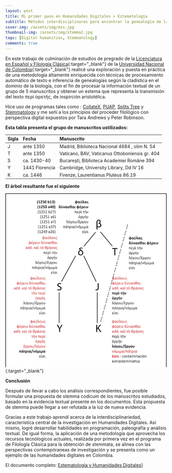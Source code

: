 ```yaml
---
layout: post
title: Mi primer paso en Humanidades Digitales > Estematología
subtitle: Métodos interdisciplinares para encontrar la genealogía de la transmisión de manuscritos - El caso del περί ἀρετῆς ἀριστοτέλους
cover-img: /assets/img/mss.jpg
thumbnail-img: /assets/img/stemma2.jpg
tags: [Digital humanities, Stemmatology]
comments: true
---
```


En este trabajo de culminación de estudios de pregrado de la [Licenciatura en Español y Filología Clásica](https://www.humanas.unal.edu.co/2017/unidades-academicas/departamentos/linguistica/programas/pregrados/espanol-y-filologia-clasica){:target="_blank"} de la [Universidad Nacional de Colombia](https://bogota.unal.edu.co/){:target="_blank"} realicé una exploración y puesta en práctica de una metodología áltamente enriquecida con técnicas de procesamiento automático de texto e inferencia de genealogías según la cladística en el dominio de la biología, con el fin de procesar la información textual de un grupo de 5 manuscritos y obtener un estema que representa la transmisión del texto περί ἀρετῆς, de inspirción aristotélica.

Hice uso de programas tales como : [CollateX](https://collatex.net/demo/), [PUAP](https://paup.phylosolutions.com/), [Splits Tree](https://uni-tuebingen.de/en/fakultaeten/mathematisch-naturwissenschaftliche-fakultaet/fachbereiche/informatik/lehrstuehle/algorithms-in-bioinformatics/software/splitstree/) y [Stemmatology](https://github.com/Jean-Baptiste-Camps/stemmatology) y me señí a los principios del proceder filológico con perspectiva digital expuestos por Tara Andrews y Peter Robinson.

**Esta tabla presenta el grupo de manuscritos ustilizados:**

| Sigla | Fecha | Manuscrito |
| :------ |:--- | :--- |
| J | ante 1350 | Madrid, Biblioteca Nacional 4684 , olim N. 54 |
| T | ante 1350 | Vaticano, BAV, Vaticanus Ottoboniensis gr. 404 |
| S | ca. 1430-40 | Bucareşti, Biblioteca Academiei Române 394 |
| Y | 1441 Florencia | Cambridge, University Library, Dd IV 16 |
| K | ca. 1446 | Firenze, Laurentianus Pluteus 86.19 |

**El árbol resultante fue el siguiente**

[![Stemma Codicum de περί ἀρετῆς](/assets/img/stemma.png "Stemma Codicum")](/assets/img/stemmabg.png "Stemma Codicum"){:target="_blank"}

**Conclusión**

Después de llevar a cabo los análisis correspondientes, fue posible formular una propuesta de stemma codicum de los manuscritos estudiados, basado en la evidencia textual presente en los documentos. Esta propuesta de stemma puede llegar a ser refutada a la luz de nueva evidencia.

Gracias a este trabajo aprendí acerca de la interdisciplinariedad, característica central de la investigación en Humanidades Digitales. Así mismo, logré desarrollar habilidades en programación, paleografía y análisis textual. De igual forma, la aplicación de una metodología que aprovecha los recursos tecnólogicos actuales, realizada por primera vez en el programa de Filología Clásica para la obtención de stemmata, se alinea con las perspectivas contempóraneas de investigación y se presenta como un ejemplo de las humanidades digitales en Colombia.

El documento completo: [Estematología y Humanidades Digitales](https://drive.google.com/file/d/1Ahgh6tBTiBOB63XmVcHUwtrr3IrbhTon/view?usp=sharing)]
